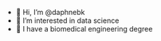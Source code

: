- 👋 Hi, I’m @daphnebk
- 👀 I’m interested in data science
- 🌱 I have a biomedical engineering degree


<!---
daphnebk/daphnebk is a ✨ special ✨ repository because its `README.md` (this file) appears on your GitHub profile.
You can click the Preview link to take a look at your changes.
--->
